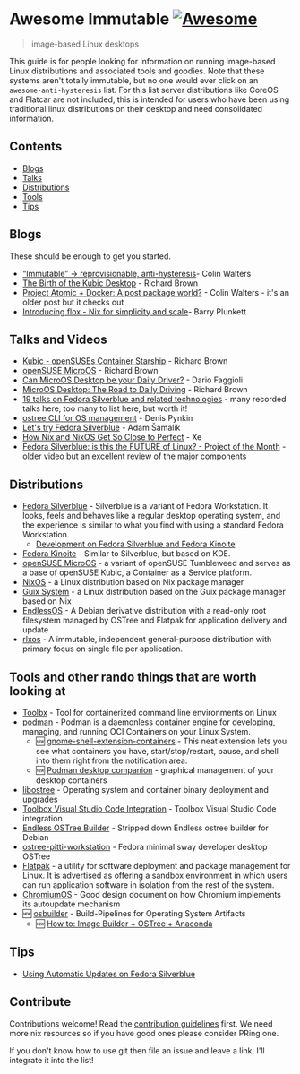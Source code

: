 # Awesome Immutable [![Awesome](https://awesome.re/badge.svg)](https://awesome.re)

> image-based Linux desktops

This guide is for people looking for information on running image-based Linux distributions and associated tools and goodies. Note that these systems aren't totally immutable, but no one would ever click on an `awesome-anti-hysteresis` list. For this list server distributions like CoreOS and Flatcar are not included, this is intended for users who have been using traditional linux distributions on their desktop and need consolidated information. 

## Contents

- [Blogs](#blogs)
- [Talks](#talks)
- [Distributions](#distributions)
- [Tools](#tools)
- [Tips](#tips)

## Blogs

These should be enough to get you started.

- [“Immutable” → reprovisionable, anti-hysteresis](https://blog.verbum.org/2020/08/22/immutable-%E2%86%92-reprovisionable-anti-hysteresis/)- Colin Walters
- [The Birth of the Kubic Desktop](https://rootco.de/2017-11-16-hackweek-2017-conclusion/) - Richard Brown
- [Project Atomic + Docker: A post package world?](https://blog.verbum.org/2014/07/10/project-atomic-docker-a-post-package-world/) - Colin Walters - it's an older post but it checks out
- [Introducing flox - Nix for simplicity and scale](https://discourse.nixos.org/t/introducing-flox-nix-for-simplicity-and-scale/11275)- Barry Plunkett

## Talks and Videos

- [Kubic - openSUSEs Container Starship](https://speakerdeck.com/sysrich/kubic-opensuses-container-starship) - Richard Brown
- [openSUSE MicroOS](https://www.youtube.com/watch?v=nIwqzGbX-oc) - Richard Brown
- [Can MicroOS Desktop be your Daily Driver?](https://www.youtube.com/watch?v=6F7iCntjWB8) - Dario Faggioli
- [MicroOS Desktop: The Road to Daily Driving](https://www.youtube.com/watch?v=cZLckDUDYjw) - Richard Brown
- [19 talks on Fedora Silverblue and related technologies](https://silverblue.fedoraproject.org/elsewhere) - many recorded talks here, too many to list here, but worth it! 
- [ostree CLI for OS management](https://www.youtube.com/watch?v=B0xvrXkEwr4) - Denis Pynkin
- [Let's try Fedora Silverblue](https://www.youtube.com/watch?v=-hpV5l-gJnQ) - Adam Šamalik
- [How Nix and NixOS Get So Close to Perfect](https://christine.website/talks/nixos-pain-2021-11-10) - Xe
- [Fedora Silverblue: is this the FUTURE of Linux? - Project of the Month](https://www.youtube.com/watch?v=5TjIzUJtF-I) - older video but an excellent review of the major components

## Distributions

- [Fedora Silverblue](https://silverblue.fedoraproject.org/) - Silverblue is a variant of Fedora Workstation. It looks, feels and behaves like a regular desktop operating system, and the experience is similar to what you find with using a standard Fedora Workstation.
  - [Development on Fedora Silverblue and Fedora Kinoite](https://tim.siosm.fr/blog/2021/12/10/fedora-kinoite-silverblue-dev-guide/#development-using-flatpak)
- [Fedora Kinoite](https://kinoite.fedoraproject.org/) - Similar to Silverblue, but based on KDE.
- [openSUSE MicroOS](https://microos.opensuse.org/) - a variant of openSUSE Tumbleweed and serves as a base of openSUSE Kubic, a Container as a Service platform.
- [NixOS](https://nixos.org/) - a Linux distribution based on Nix package manager
- [Guix System](https://guix.gnu.org/) - a Linux distribution based on the Guix package manager based on Nix
- [EndlessOS](https://endlessos.com/home/) - A Debian derivative distribution with a read-only root filesystem managed by OSTree and Flatpak for application delivery and update
- [rlxos](https://rlxos.dev/) - A immutable, independent general-purpose distribution with primary focus on single file per application.

## Tools and other rando things that are worth looking at

- [Toolbx](https://github.com/containers/toolbox) - Tool for containerized command line environments on Linux 
- [podman](https://podman.io/) - Podman is a daemonless container engine for developing, managing, and running OCI Containers on your Linux System.
  - :new: [gnome-shell-extension-containers](https://github.com/rgolangh/gnome-shell-extension-containers) - This neat extension lets you see what containers you have, start/stop/restart, pause, and shell into them right from the notification area.
  - :new: [Podman desktop companion](https://iongion.github.io/podman-desktop-companion/) - graphical management of your desktop containers
- [libostree](https://github.com/ostreedev/ostree) - Operating system and container binary deployment and upgrades 
- [Toolbox Visual Studio Code Integration](https://github.com/owtaylor/toolbox-vscode) -  Toolbox Visual Studio Code integration 
- [Endless OSTree Builder](https://github.com/dbnicholson/deb-ostree-builder) - Stripped down Endless ostree builder for Debian 
- [ostree-pitti-workstation](https://github.com/martinpitt/ostree-pitti-workstation) - Fedora minimal sway developer desktop OSTree 
- [Flatpak](https://flatpak.org/) - a utility for software deployment and package management for Linux. It is advertised as offering a sandbox environment in which users can run application software in isolation from the rest of the system.
- [ChromiumOS](https://www.chromium.org/chromium-os/chromiumos-design-docs/filesystem-autoupdate/) - Good design document on how Chromium implements its autoupdate mechanism
- :new: [osbuilder](https://www.osbuild.org/) - Build-Pipelines for Operating System Artifacts
  - :new: [How to: Image Builder + OSTree + Anaconda](https://www.osbuild.org/news/2020-06-01-how-to-ostree-anaconda.html)  

## Tips

- [Using Automatic Updates on Fedora Silverblue](https://miabbott.github.io/2018/06/13/rpm-ostree-automatic-updates.html)

## Contribute

Contributions welcome! Read the [contribution guidelines](contributing.md) first. We need more nix resources so if you have good ones please consider PRing one.

If you don't know how to use git then file an issue and leave a link, I'll integrate it into the list!
